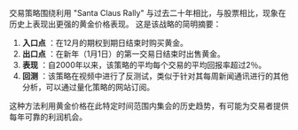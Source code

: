 交易策略围绕利用 "Santa Claus Rally" 与过去二十年相比，与股票相比，现象在历史上表现出更强的黄金价格表现。 这是该战略的简明摘要：

1. **入口点** ：在12月的期权到期日结束时购买黄金。
2. **出口点** ：在新年（1月1日）的第一交易日结束时出售黄金。
3. **表现** ：自2000年以来，该策略的平均每个交易的平均回报率超过2％。
4. **回测** ：该策略在视频中进行了反测试，类似于针对其每周新闻通讯进行的其他分析，可以通过量化策略的网站订阅。

这种方法利用黄金价格在此特定时间范围内集会的历史趋势，有可能为交易者提供每年可靠的利润机会。